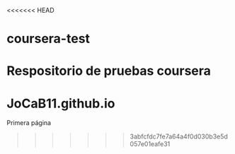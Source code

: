 <<<<<<< HEAD
# coursera-test
Respositorio de pruebas coursera
=======
# JoCaB11.github.io
Primera página
>>>>>>> 3abfcfdc7fe7a64a4f0d030b3e5d057e01eafe31
